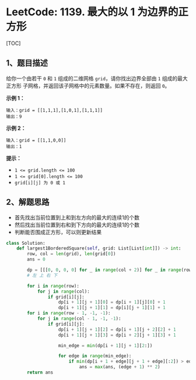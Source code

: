# LeetCode: 1139. 最大的以 1 为边界的正方形

[TOC]

## 1、题目描述

给你一个由若干 `0` 和 `1` 组成的二维网格 `grid`，请你找出边界全部由 `1` 组成的最大 正方形 子网格，并返回该子网格中的元素数量。如果不存在，则返回 `0`。

 

**示例 1：**

```
输入：grid = [[1,1,1],[1,0,1],[1,1,1]]
输出：9
```

**示例 2：**

```
输入：grid = [[1,1,0,0]]
输出：1
```

**提示：**

-   `1 <= grid.length <= 100`
-   `1 <= grid[0].length <= 100`
-   `grid[i][j] 为 0 或 1`



## 2、解题思路

-   首先找出当前位置到上和到左方向的最大的连续1的个数
-   然后找出当前位置到右和到下方向的最大的连续1的个数
-   判断能否围成正方形，可以则更新结果



```python
class Solution:
    def largest1BorderedSquare(self, grid: List[List[int]]) -> int:
        row, col = len(grid), len(grid[0])
        ans = 0

        dp = [[[0, 0, 0, 0] for _ in range(col + 2)] for _ in range(row + 2)]
        # 左 上 右 下

        for i in range(row):
            for j in range(col):
                if grid[i][j]:
                    dp[i + 1][j + 1][0] = dp[i + 1][j][0] + 1
                    dp[i + 1][j + 1][1] = dp[i][j + 1][1] + 1
        for i in range(row - 1, -1, -1):
            for j in range(col - 1, -1, -1):
                if grid[i][j]:
                    dp[i + 1][j + 1][2] = dp[i + 1][j + 2][2] + 1
                    dp[i + 1][j + 1][3] = dp[i + 2][j + 1][3] + 1

                    min_edge = min(dp[i + 1][j + 1][2:])

                    for edge in range(min_edge):
                        if min(dp[i + 1 + edge][j + 1 + edge][:2]) > edge:
                            ans = max(ans, (edge + 1) ** 2)
        return ans
```

